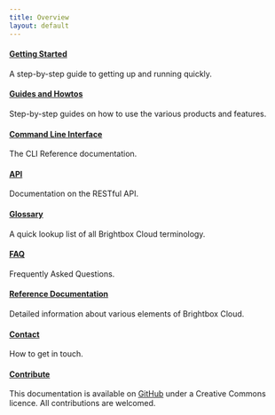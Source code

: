 ```yaml
---
title: Overview
layout: default
---
```


<div class="grid_11 alpha" markdown="1">

#### [Getting Started](/guides/cli/getting-started/)

A step-by-step guide to getting up and running quickly.

#### [Guides and Howtos](/guides/)

Step-by-step guides on how to use the various products and features.

#### [Command Line Interface](/reference/cli/)

The CLI Reference documentation.

#### [API](/reference/api/)

Documentation on the RESTful API.

#### [Glossary](/reference/glossary/)

A quick lookup list of all Brightbox Cloud terminology.

</div>

<div class="grid_11 prefix_2" markdown="1">

#### [FAQ](/faq/)

Frequently Asked Questions.

#### [Reference Documentation](/reference/)

Detailed information about various elements of Brightbox Cloud.

#### [Contact](/contact/)

How to get in touch.

#### [Contribute](/guides/contributing/)

This documentation is available on [GitHub](https://github.com/brightbox/docs.brightbox.com)
under a Creative Commons licence. All contributions are welcomed.

</div>
